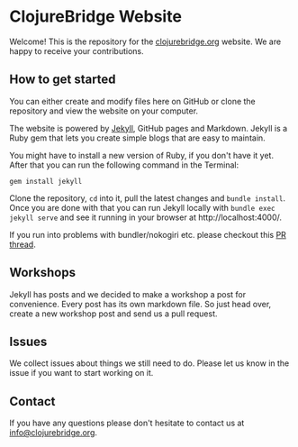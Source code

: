 # ClojureBridge Website

Welcome! This is the repository for the [clojurebridge.org](http://www.clojurebridge.org/) website.
We are happy to receive your contributions.

## How to get started
You can either create and modify files here on GitHub or clone the repository and view the website on your computer.

The website is powered by [Jekyll](https://jekyllrb.com/), GitHub pages and Markdown. Jekyll is a Ruby gem that lets you create simple blogs that are easy to maintain.

You might have to install a new version of Ruby, if you don't have it yet.
After that you can run the following command in the Terminal:
```
gem install jekyll
```
Clone the repository, `cd` into it, pull the latest changes and `bundle install`. Once you are done with that you can run Jekyll locally with `bundle exec jekyll serve` and see it running in your browser at http://localhost:4000/.

If you run into problems with bundler/nokogiri etc. please checkout this [PR thread](https://github.com/ClojureBridge/website/pull/12#issuecomment-250129774).

## Workshops
Jekyll has posts and we decided to make a workshop a post for convenience. Every post has its own markdown file. So just head over, create a new workshop post and send us a pull request.

## Issues
We collect issues about things we still need to do. Please let us know in the issue if you want to start working on it.

## Contact
If you have any questions please don't hesitate to contact us at <info@clojurebridge.org>.
